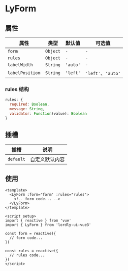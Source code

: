 # LyForm

## 属性

| 属性 | 类型 | 默认值 | 可选值 |
|--------|----------|-----|-----|
| `form` | `Object` | `-` | `-` |
| `rules` | `Object` | `-` | `-` |
| `labelWidth` | `String` | `'auto'` | `-` |
| `labelPosition` | `String` | `'left'` | `'left'`、`'auto'` |

### rules 结构
```javascript
rules: {
  required: Boolean,
  message: String,
  validator: Function(value): Boolean
}
```

## 插槽

| 插槽 | 说明 |
|-----------|---------------|
| `default` | 自定义默认内容 |

## 使用

```vue
<template>
  <LyForm :form="form" :rules="rules">
    <!-- form code... -->
  </LyForm>
</template>

<script setup>
import { reactive } from 'vue'
import { LyForm } from 'lordly-ui-vue3'

const form = reactive({
  // form code...
})

const rules = reactive({
  // rules code...
})
</script>
```
